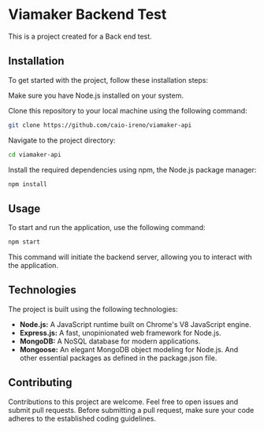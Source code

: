 # Viamaker Backend Test

This is a project created for a Back end test.

## Installation

To get started with the project, follow these installation steps:

Make sure you have Node.js installed on your system.

Clone this repository to your local machine using the following command:
```bash
git clone https://github.com/caio-ireno/viamaker-api
```
Navigate to the project directory:

```bash
cd viamaker-api
```

Install the required dependencies using npm, the Node.js package manager:

```bash
npm install
```
## Usage

To start and run the application, use the following command:

```bash
npm start
```

This command will initiate the backend server, allowing you to interact with the application.

## Technologies
The project is built using the following technologies:

- **Node.js:** A JavaScript runtime built on Chrome's V8 JavaScript engine.
- **Express.js:** A fast, unopinionated web framework for Node.js.
- **MongoDB:** A NoSQL database for modern applications.
- **Mongoose:** An elegant MongoDB object modeling for Node.js.
And other essential packages as defined in the package.json file.

## Contributing

Contributions to this project are welcome. Feel free to open issues and submit pull requests. Before submitting a pull request, make sure your code adheres to the established coding guidelines.

